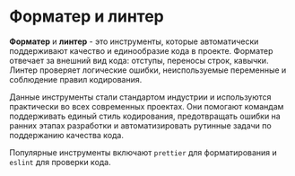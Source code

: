 # Форматер и линтер

**Форматер** и **линтер** - это инструменты, которые автоматически поддерживают качество и единообразие кода в проекте. Форматер отвечает за внешний вид кода: отступы, переносы строк, кавычки. Линтер проверяет логические ошибки, неиспользуемые переменные и соблюдение правил кодирования.

Данные инструменты стали стандартом индустрии и используются практически во всех современных проектах. Они помогают командам поддерживать единый стиль кодирования, предотвращать ошибки на ранних этапах разработки и автоматизировать рутинные задачи по поддержанию качества кода.

Популярные инструменты включают `prettier` для форматирования и `eslint` для проверки кода.
